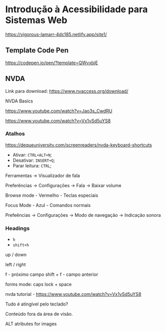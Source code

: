# Introdução à Acessibilidade para Sistemas Web

<https://vigorous-lamarr-4dc185.netlify.app/site1/>

## Template Code Pen

<https://codepen.io/pen/?template=QWvxbjE>

<!-- - Ativar o narrador: `WIN + CTRL + ENTER`;
- Desativar o narrador: `WIN + N`; -->

## NVDA

Link para download: <https://www.nvaccess.org/download/>

NVDA Basics

https://www.youtube.com/watch?v=Jao3s_CwdRU

https://www.youtube.com/watch?v=Vx1vSd5uYS8

### Atalhos

<https://dequeuniversity.com/screenreaders/nvda-keyboard-shortcuts>

- Ativar: `CTRL+ALT+N`;
- Desativar: `INSERT+Q`;
- Parar leitura: `CTRL`;

Ferramentas -> Visualizador de fala

Preferências -> Configurações -> Fala -> Baixar volume

Browse mode - Vermelho - Teclas especiais

Focus Mode - Azul - Comandos normais

Prefeências -> Configurações -> Modo de navegação -> Indicação sonora

### Headings

- `h`
- `shift+h`

up / down

left / right

f - próximo campo
shift + f - campo anterior

forms mode:
caps lock + space

nvda tutorial - https://www.youtube.com/watch?v=Vx1vSd5uYS8

Tudo é atingível pelo teclado?

Conteúdo fora da área de visão.

ALT atributes for images
